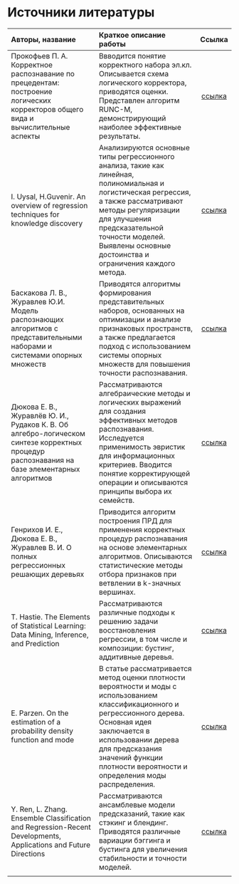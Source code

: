 # Источники литературы

| Авторы, название | Краткое описание работы | Ссылка |
| :---- | :---- | :---: |
| Прокофьев П. А. Корректное распознавание по прецедентам: построение логических корректоров общего вида и вычислительные аспекты | Ввводится понятие корректного набора эл.кл. Описывается схема логического корректора, приводятся оценки. Представлен алгоритм RUNC-M, демонстрирующий наиболее эффективные результаты. | [ссылка](https://www.frccsc.ru/sites/default/files/docs/ds/002-073-05/diss/02-prokofiev/dis002_prokofiev.pdf?277) |
| I. Uysal, H.Guvenir. An overview of regression techniques for knowledge discovery | Анализируются основные типы регрессионного анализа, такие как линейная, полиномиальная и логистическая регрессия, а также рассматривают методы регуляризации для улучшения предсказательной точности моделей. Выявлены основные достоинства и ограничения каждого метода. | [ссылка](https://www.researchgate.net/publication/224941928_An_overview_of_regression_techniques_for_knowledge_discovery) |
| Баскакова Л. В.,  Журавлев Ю.И. Модель распознающих алгоритмов с представительными наборами и системами опорных множеств | Приводятся алгоритмы формирования представительных наборов, основанных на оптимизации и анализе признаковых пространств, а также предлагается подход с использованием системы опорных множеств для повышения точности распознавания. | [ссылка](https://www.mathnet.ru/links/394cf85c5c6bcb9d34fda1937a833998/zvmmf5014.pdf) |
| Дюкова Е. В., Журавлёв Ю. И., Рудаков К. В. Об алгебро-логическом синтезе корректных процедур распознавания на базе элементарных алгоритмов | Рассматриваются алгебраические методы и логических выражений для создания эффективных методов распознавания. Исследуется применимость эвристик для информационных критериев. Вводится понятие корректирующей операции и описываются принципы выбора их семейств. | [ссылка](https://www.mathnet.ru/links/cf5bbf158c1a5f76511613994c59ed4c/zvmmf2211.pdf) |
| Генрихов И. Е., Дюкова Е. В., Журавлев В. И. О полных регрессионных решающих деревьях | Приводится алгоритм построения ПРД для применения корректных процедур распознавания на основе элементарных алгоритмов. Описываются статистические методы отбора признаков при ветвлении в k-значных вершинах. | [ссылка](https://www.mathnet.ru/links/97eed0dbaea03becc4b3520635a20112/zvmmf10644.pdf) |
| T. Hastie. The Elements of Statistical Learning: Data Mining, Inference, and Prediction | Рассматриваются различные подходы к решению задачи восстановления регрессии, в том числе и композиции: бустинг, аддитивные деревья. | [ссылка](https://hastie.su.domains/Papers/ESLII.pdf) |
| E. Parzen. On the estimation of a probability density function and mode | В статье рассматривается метод оценки плотности вероятности и моды с использованием классификационного и регрессионного дерева. Основная идея заключается в использовании дерева для предсказания значений функции плотности вероятности и определения моды распределения. | [ссылка](https://bayes.wustl.edu/Manual/parzen62.pdf) |
| Y. Ren, L. Zhang. Ensemble Classification and Regression-Recent Developments, Applications and Future Directions | Рассматриваются ансамблевые модели предсказаний, такие как стэкинг и блендинг. Приводятся различные вариации бэггинга и бустинга для увеличения стабильности и точности моделей. | [ссылка](https://www.researchgate.net/publication/290476291_Ensemble_Classification_and_Regression-Recent_Developments_Applications_and_Future_Directions_Review_Article) |
|  |  |  |
